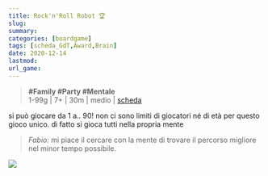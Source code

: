 ```yaml
---
title: Rock'n'Roll Robot 🏆
slug: 
summary: 
categories: [boardgame]
tags: [scheda_GdT,Award,Brain]
date: 2020-12-14
lastmod: 
url_game: 
---
```

> **#Family #Party #Mentale**    
> 1-99g | 7+ | 30m | medio | [scheda](https://www.boardgamegeek.com/boardgame/51/ricochet-robots)  

si può giocare da 1 a.. 90!
non ci sono limiti di giocatori né di età per questo gioco unico.
di fatto si gioca tutti nella propria mente

> *Fabio:*
> mi piace il cercare con la mente di trovare il percorso migliore nel minor tempo possibile.

![](gdt_rockrollrobot.jpg)

